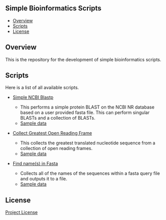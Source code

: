 ## Simple Bioinformatics Scripts

- [Overview](#overview)
- [Scripts](#scripts)
- [License](#license)

<a name="overview"/></a>
## Overview
This is the repository for the development of simple bioinformatics scripts.

<a name="scripts"></a>
## Scripts
Here is a list of all available scripts.
- [Simple NCBI Blastp](scripts/simple-ncbi-blastp.py)
  - This performs a simple protein BLAST on the NCBI NR database based on a user provided fasta file. This can perform singular BLASTs and a collection of BLASTs.
  - [Sample data](sample-data/simple-ncbi-blastp-sample.fa)

- [Collect Greatest Open Reading Frame](scripts/collect-greatest-frame.py)
  - This collects the greatest translated nucleotide sequence from a collection of open reading frames. 
  - [Sample data](sample-data/collect-greatest-frame-sample.fa)

- [Find name(s) in Fasta](scripts/find-names-in-fasta.py)
  - Collects all of the names of the sequences within a fasta query file and outputs it to a file.
  - [Sample data](sample-data/find-name-in-fasta-in.fa)

<a name="license"></a>
## License
[Project License](LICENSE.md)
